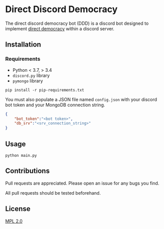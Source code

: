 # Direct Discord Democracy
The direct discord democracy bot (DDD) is a discord bot designed to implement [direct democracy](https://en.wikipedia.org/wiki/Direct_democracy) within a discord server.

## Installation
### Requirements
* Python < 3.7, > 3.4
* `discord.py` library
* `pymongo` library

`pip install -r pip-requirements.txt`

You must also populate a JSON file named `config.json` with your discord bot token and your MongoDB connection string.

```json
{
    "bot_token":"<bot token>",
    "db_srv":"<srv_connection_string>"
}
```
## Usage
`python main.py`


## Contributions
Pull requests are appreciated.  Please open an issue for any bugs you find.

All pull requests should be tested beforehand.

## License
[MPL 2.0](https://choosealicense.com/licenses/mpl-2.0/)